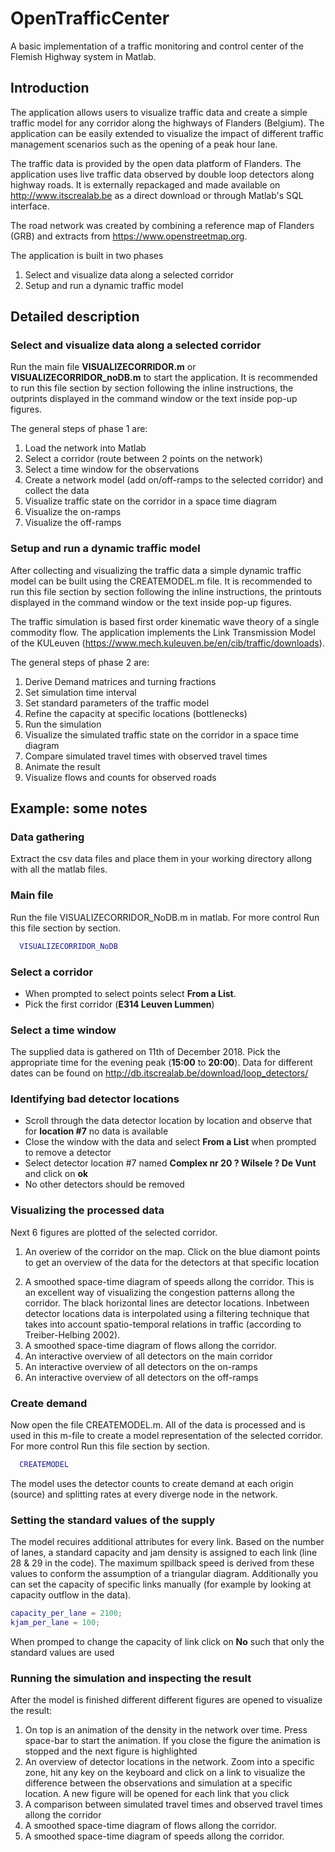 # OpenTrafficCenter

A basic implementation of a traffic monitoring and control center of the Flemish Highway system in Matlab.


## Introduction

The application allows users to visualize traffic data and create a simple traffic model for any corridor along the highways of Flanders (Belgium). The application can be easily extended to visualize the impact of different traffic management scenarios such as the opening of a peak hour lane.

The traffic data is provided by the open data platform of Flanders.
The application uses live traffic data observed by double loop detectors along highway roads. 
It is externally repackaged and made available on http://www.itscrealab.be as a direct download or through Matlab's SQL interface.

The road network was created by combining a reference map of Flanders (GRB) and extracts from https://www.openstreetmap.org.

The application is built in two phases

1)	Select and visualize data along a selected corridor
2)	Setup and run a dynamic traffic model


## Detailed description

### Select and visualize data along a selected corridor

Run the main file  **VISUALIZECORRIDOR.m** or  **VISUALIZECORRIDOR_noDB.m** to start the application.
It is recommended to run this file section by section following the inline instructions, the outprints displayed in the command window or the text inside pop-up figures.

The general steps of phase 1 are:
1) Load the network into Matlab
2) Select a corridor (route between 2 points on the network)
3) Select a time window for the observations
4) Create a network model (add on/off-ramps to the selected corridor) and collect the data 
5) Visualize traffic state on the corridor in a space time diagram
6) Visualize the on-ramps
7) Visualize the off-ramps

### Setup and run a dynamic traffic model
After collecting and visualizing the traffic data a simple dynamic traffic model can be built using the CREATEMODEL.m file.
It is recommended to run this file section by section following the inline instructions, the printouts displayed in the command window or the text inside pop-up figures.

The traffic simulation is based first order kinematic wave theory of a single commodity flow. The application implements the Link Transmission Model of the KULeuven (https://www.mech.kuleuven.be/en/cib/traffic/downloads).

The general steps of phase 2 are:
1) Derive Demand matrices and turning fractions
2) Set simulation time interval
3) Set standard parameters of the traffic model 
4) Refine the capacity at specific locations (bottlenecks)
5) Run the simulation
6) Visualize the simulated traffic state on the corridor in a space time diagram
7) Compare simulated travel times with observed travel times
8) Animate the result
9) Visualize flows and counts for observed roads

## Example: some notes

### Data gathering
Extract the csv data files and place them in your working directory allong with all the matlab files.
### Main file
Run the file VISUALIZECORRIDOR_NoDB.m in matlab. For more control Run this file section by section.
```MATLAB
  VISUALIZECORRIDOR_NoDB
```
### Select a corridor
- When prompted to select points select  **From a List**. 
- Pick the first corridor (**E314 Leuven Lummen**)

### Select a time window
The supplied data is gathered on 11th of December 2018. Pick the appropriate time for the evening peak (**15:00** to **20:00**). Data for different dates can be found on http://db.itscrealab.be/download/loop_detectors/ 

### Identifying bad detector locations
- Scroll through the data detector location by location and observe that for **location #7** no data is available
- Close the window with the data and select **From a List** when prompted to remove a detector
- Select detector location #7 named **Complex nr 20 ? Wilsele ? De Vunt** and click on **ok**
- No other detectors should be removed

### Visualizing the processed data
Next 6 figures are plotted of the selected corridor.
1) An overiew of the corridor on the map. Click on the blue diamont points to get an overview of the data for the detectors at that specific location

[logo]: https://github.com/HimpeWillem/OpenTrafficCenter/SelectData.jpg "Figure of corridor and detector stations"

2) A smoothed space-time diagram of speeds allong the corridor. This is an excellent way of visualizing the congestion patterns allong the corridor. The black horizontal lines are detector locations. Inbetween detector locations data is interpolated using a filtering technique that takes into account spatio-temporal relations in traffic (according to Treiber-Helbing 2002).
3) A smoothed space-time diagram of flows allong the corridor.
4) An interactive overview of all detectors on the main corridor 
5) An interactive overview of all detectors on the on-ramps
6) An interactive overview of all detectors on the off-ramps

### Create demand 
Now open the file CREATEMODEL.m. All of the data is processed and is used in this m-file to create a model representation of the selected corridor. For more control Run this file section by section.
```MATLAB
  CREATEMODEL
```
The model uses the detector counts to create demand at each origin (source) and splitting rates at every diverge node in the network.

### Setting the standard values of the supply
The model recuires additional attributes for every link. Based on the number of lanes, a standard capacity and jam density is assigned to each link (line 28 & 29 in the code). The maximum spillback speed is derived from these values to conform the assumption of a triangular diagram. Additionally you can set the capacity of specific links manually (for example by looking at capacity outflow in the data).
```MATLAB
capacity_per_lane = 2100;
kjam_per_lane = 100;
```
When promped to change the capacity of link click on **No** such that only the standard values are used

### Running the simulation and inspecting the result
After the model is finished different different figures are opened to visualize the result:
1) On top is an animation of the density in the network over time. Press space-bar to start the animation. If you close the figure the animation is stopped and the next figure is highlighted 
2) An overview of detector locations in the network. Zoom into a specific zone, hit any key on the keyboard and click on a link to visualize the difference between the observations and simulation at a specific location. A new figure will be opened for each link that you click
3) A comparison between simulated travel times and observed travel times allong the corridor
4) A smoothed space-time diagram of flows allong the corridor.
5) A smoothed space-time diagram of speeds allong the corridor.


